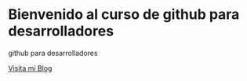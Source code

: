 # Bienvenido al curso de github para desarrolladores

github para desarrolladores

[Visita mi Blog](http://ejemplo.com)

